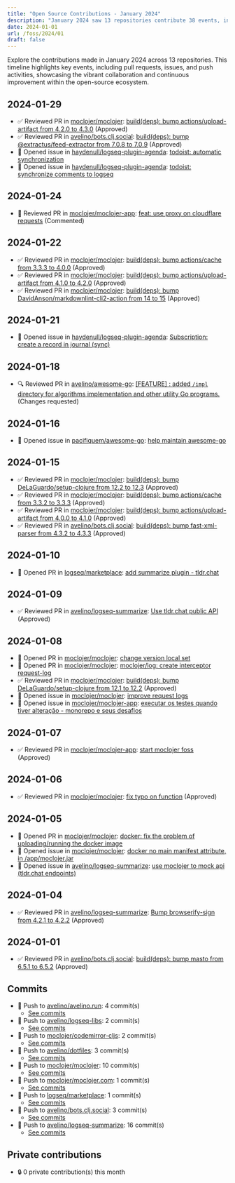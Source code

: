 ```yaml
---
title: "Open Source Contributions - January 2024"
description: "January 2024 saw 13 repositories contribute 38 events, including 4 pull requests and 8 issues, driving innovation and collaboration in the open-source community."
date: 2024-01-01
url: /foss/2024/01
draft: false
---
```


Explore the contributions made in January 2024 across 13 repositories. This timeline highlights key events, including pull requests, issues, and push activities, showcasing the vibrant collaboration and continuous improvement within the open-source ecosystem.

## 2024-01-29

- ✅ Reviewed PR in [moclojer/moclojer](https://github.com/moclojer/moclojer): [build(deps): bump actions/upload-artifact from 4.2.0 to 4.3.0](https://github.com/moclojer/moclojer/pull/224#pullrequestreview-1849199759) (Approved)
- ✅ Reviewed PR in [avelino/bots.clj.social](https://github.com/avelino/bots.clj.social): [build(deps): bump @extractus/feed-extractor from 7.0.8 to 7.0.9](https://github.com/avelino/bots.clj.social/pull/106#pullrequestreview-1848050684) (Approved)
- 🐛 Opened issue in [haydenull/logseq-plugin-agenda](https://github.com/haydenull/logseq-plugin-agenda): [todoist: automatic synchronization](https://github.com/haydenull/logseq-plugin-agenda/issues/287)
- 🐛 Opened issue in [haydenull/logseq-plugin-agenda](https://github.com/haydenull/logseq-plugin-agenda): [todoist: synchronize comments to logseq](https://github.com/haydenull/logseq-plugin-agenda/issues/286)

## 2024-01-24

- 💬 Reviewed PR in [moclojer/moclojer-app](https://github.com/moclojer/moclojer-app): [feat: use proxy on cloudflare requests](https://github.com/moclojer/moclojer-app/pull/176#pullrequestreview-1840148632) (Commented)

## 2024-01-22

- ✅ Reviewed PR in [moclojer/moclojer](https://github.com/moclojer/moclojer): [build(deps): bump actions/cache from 3.3.3 to 4.0.0](https://github.com/moclojer/moclojer/pull/221#pullrequestreview-1837101637) (Approved)
- ✅ Reviewed PR in [moclojer/moclojer](https://github.com/moclojer/moclojer): [build(deps): bump actions/upload-artifact from 4.1.0 to 4.2.0](https://github.com/moclojer/moclojer/pull/222#pullrequestreview-1837040026) (Approved)
- ✅ Reviewed PR in [moclojer/moclojer](https://github.com/moclojer/moclojer): [build(deps): bump DavidAnson/markdownlint-cli2-action from 14 to 15](https://github.com/moclojer/moclojer/pull/223#pullrequestreview-1837039398) (Approved)

## 2024-01-21

- 🐛 Opened issue in [haydenull/logseq-plugin-agenda](https://github.com/haydenull/logseq-plugin-agenda): [Subscription: create a record in journal (sync)](https://github.com/haydenull/logseq-plugin-agenda/issues/283)

## 2024-01-18

- 🔍 Reviewed PR in [avelino/awesome-go](https://github.com/avelino/awesome-go): [[FEATURE] : added ``/impl`` directory for algorithms implementation and other utility Go programs.](https://github.com/avelino/awesome-go/pull/5172#pullrequestreview-1829831708) (Changes requested)

## 2024-01-16

- 🐛 Opened issue in [pacifiquem/awesome-go](https://github.com/pacifiquem/awesome-go): [help maintain awesome-go](https://github.com/pacifiquem/awesome-go/issues/45)

## 2024-01-15

- ✅ Reviewed PR in [moclojer/moclojer](https://github.com/moclojer/moclojer): [build(deps): bump DeLaGuardo/setup-clojure from 12.2 to 12.3](https://github.com/moclojer/moclojer/pull/218#pullrequestreview-1822137762) (Approved)
- ✅ Reviewed PR in [moclojer/moclojer](https://github.com/moclojer/moclojer): [build(deps): bump actions/cache from 3.3.2 to 3.3.3](https://github.com/moclojer/moclojer/pull/220#pullrequestreview-1822104311) (Approved)
- ✅ Reviewed PR in [moclojer/moclojer](https://github.com/moclojer/moclojer): [build(deps): bump actions/upload-artifact from 4.0.0 to 4.1.0](https://github.com/moclojer/moclojer/pull/219#pullrequestreview-1822103989) (Approved)
- ✅ Reviewed PR in [avelino/bots.clj.social](https://github.com/avelino/bots.clj.social): [build(deps): bump fast-xml-parser from 4.3.2 to 4.3.3](https://github.com/avelino/bots.clj.social/pull/105#pullrequestreview-1821239543) (Approved)

## 2024-01-10

- 🔀 Opened PR in [logseq/marketplace](https://github.com/logseq/marketplace): [add summarize plugin - tldr.chat](https://github.com/logseq/marketplace/pull/512)

## 2024-01-09

- ✅ Reviewed PR in [avelino/logseq-summarize](https://github.com/avelino/logseq-summarize): [Use tldr.chat public API](https://github.com/avelino/logseq-summarize/pull/3#pullrequestreview-1810534404) (Approved)

## 2024-01-08

- 🔀 Opened PR in [moclojer/moclojer](https://github.com/moclojer/moclojer): [change version local set](https://github.com/moclojer/moclojer/pull/216)
- 🔀 Opened PR in [moclojer/moclojer](https://github.com/moclojer/moclojer): [moclojer/log: create interceptor request-log](https://github.com/moclojer/moclojer/pull/215)
- ✅ Reviewed PR in [moclojer/moclojer](https://github.com/moclojer/moclojer): [build(deps): bump DeLaGuardo/setup-clojure from 12.1 to 12.2](https://github.com/moclojer/moclojer/pull/217#pullrequestreview-1809525000) (Approved)
- 🐛 Opened issue in [moclojer/moclojer](https://github.com/moclojer/moclojer): [improve request logs](https://github.com/moclojer/moclojer/issues/214)
- 🐛 Opened issue in [moclojer/moclojer-app](https://github.com/moclojer/moclojer-app): [executar os testes quando tiver alteração - monorepo e seus desafios](https://github.com/moclojer/moclojer-app/issues/150)

## 2024-01-07

- ✅ Reviewed PR in [moclojer/moclojer-app](https://github.com/moclojer/moclojer-app): [ start moclojer foss](https://github.com/moclojer/moclojer-app/pull/120#pullrequestreview-1807658337) (Approved)

## 2024-01-06

- ✅ Reviewed PR in [moclojer/moclojer](https://github.com/moclojer/moclojer): [fix typo on function](https://github.com/moclojer/moclojer/pull/213#pullrequestreview-1807099265) (Approved)

## 2024-01-05

- 🔀 Opened PR in [moclojer/moclojer](https://github.com/moclojer/moclojer): [docker: fix the problem of uploading/running the docker image](https://github.com/moclojer/moclojer/pull/211)
- 🐛 Opened issue in [moclojer/moclojer](https://github.com/moclojer/moclojer): [docker no main manifest attribute, in /app/moclojer.jar](https://github.com/moclojer/moclojer/issues/210)
- 🐛 Opened issue in [avelino/logseq-summarize](https://github.com/avelino/logseq-summarize): [use moclojer to mock api (tldr.chat endpoints)](https://github.com/avelino/logseq-summarize/issues/2)

## 2024-01-04

- ✅ Reviewed PR in [avelino/logseq-summarize](https://github.com/avelino/logseq-summarize): [Bump browserify-sign from 4.2.1 to 4.2.2](https://github.com/avelino/logseq-summarize/pull/1#pullrequestreview-1803419544) (Approved)

## 2024-01-01

- ✅ Reviewed PR in [avelino/bots.clj.social](https://github.com/avelino/bots.clj.social): [build(deps): bump masto from 6.5.1 to 6.5.2](https://github.com/avelino/bots.clj.social/pull/104#pullrequestreview-1799770507) (Approved)

## Commits

- 🔨 Push to [avelino/avelino.run](https://github.com/avelino/avelino.run): 4 commit(s)
  - [See commits](https://github.com/avelino/avelino.run/commits?author=avelino&since=2024-01-01T00:00:00Z&until=2024-01-31T23:59:59Z)
- 🔨 Push to [avelino/logseq-libs](https://github.com/avelino/logseq-libs): 2 commit(s)
  - [See commits](https://github.com/avelino/logseq-libs/commits?author=avelino&since=2024-01-01T00:00:00Z&until=2024-01-31T23:59:59Z)
- 🔨 Push to [moclojer/codemirror-cljs](https://github.com/moclojer/codemirror-cljs): 2 commit(s)
  - [See commits](https://github.com/moclojer/codemirror-cljs/commits?author=avelino&since=2024-01-01T00:00:00Z&until=2024-01-31T23:59:59Z)
- 🔨 Push to [avelino/dotfiles](https://github.com/avelino/dotfiles): 3 commit(s)
  - [See commits](https://github.com/avelino/dotfiles/commits?author=avelino&since=2024-01-01T00:00:00Z&until=2024-01-31T23:59:59Z)
- 🔨 Push to [moclojer/moclojer](https://github.com/moclojer/moclojer): 10 commit(s)
  - [See commits](https://github.com/moclojer/moclojer/commits?author=avelino&since=2024-01-01T00:00:00Z&until=2024-01-31T23:59:59Z)
- 🔨 Push to [moclojer/moclojer.com](https://github.com/moclojer/moclojer.com): 1 commit(s)
  - [See commits](https://github.com/moclojer/moclojer.com/commits?author=avelino&since=2024-01-01T00:00:00Z&until=2024-01-31T23:59:59Z)
- 🔨 Push to [logseq/marketplace](https://github.com/logseq/marketplace): 1 commit(s)
  - [See commits](https://github.com/logseq/marketplace/commits?author=avelino&since=2024-01-01T00:00:00Z&until=2024-01-31T23:59:59Z)
- 🔨 Push to [avelino/bots.clj.social](https://github.com/avelino/bots.clj.social): 3 commit(s)
  - [See commits](https://github.com/avelino/bots.clj.social/commits?author=avelino&since=2024-01-01T00:00:00Z&until=2024-01-31T23:59:59Z)
- 🔨 Push to [avelino/logseq-summarize](https://github.com/avelino/logseq-summarize): 16 commit(s)
  - [See commits](https://github.com/avelino/logseq-summarize/commits?author=avelino&since=2024-01-01T00:00:00Z&until=2024-01-31T23:59:59Z)

## Private contributions

- 🔒 0 private contribution(s) this month

